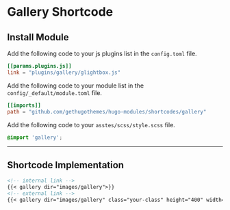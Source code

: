 # Gallery Shortcode

## Install Module

Add the following code to your js plugins list in the `config.toml` file.

```toml
[[params.plugins.js]]
link = "plugins/gallery/glightbox.js"
```

Add the following code to your module list in the `config/_default/module.toml` file.

```toml
[[imports]]
path = "github.com/gethugothemes/hugo-modules/shortcodes/gallery"
```

Add the following code to your `asstes/scss/style.scss` file.

```scss
@import 'gallery';
```

<hr>

## Shortcode Implementation

```md
<!-- internal link -->
{{< gallery dir="images/gallery">}}
<!-- external link -->
{{< gallery dir="images/gallery" class="your-class" height="400" width="400" webp="false" command="Fit" option="" zoomable="true" >}}
```